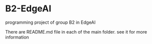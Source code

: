 # B2-EdgeAI
programming project of group B2 in EdgeAI

There are README.md file in each of the main folder. see it for more information

